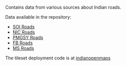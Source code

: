 Contains data from various sources about Indian roads.

Data available in the repository:
* [SOI Roads](https://github.com/ramSeraph/indian_roads/releases/tag/soi-roads)
* [NIC Roads](https://github.com/ramSeraph/indian_roads/releases/tag/nic-roads)
* [PMGSY Roads](https://github.com/ramSeraph/indian_roads/releases/tag/pmgsy-roads)
* [FB Roads](https://github.com/ramSeraph/indian_roads/releases/tag/fb-roads)
* [MS Roads](https://github.com/ramSeraph/indian_roads/releases/tag/ms-roads)

The tileset deployment code is at [indianopenmaps](https://github.com/ramSeraph/indianopenmaps)

